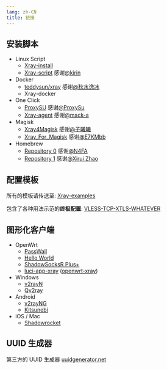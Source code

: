 ```yaml
---
lang: zh-CN
title: 链接
---
```


## 安装脚本

- Linux Script
  - [Xray-install](https://github.com/XTLS/Xray-install)
  - [Xray-script](https://github.com/kirin10000/Xray-script)  感谢[@kirin](https://github.com/kirin10000)
- Docker
  - [teddysun/xray](https://hub.docker.com/r/teddysun/xray)   感谢[@秋水逸冰](https://hub.docker.com/u/teddysun)
  - Xray-docker <Badge text="WIP"  type="warning"/>
- One Click
  - [ProxySU](https://github.com/proxysu/ProxySU)   感谢[@ProxySu](https://github.com/proxysu)
  - [Xray-agent](https://github.com/mack-a/Xray-agent)    感谢[@mack-a](https://github.com/mack-a)
- Magisk
  - [Xray4Magisk](https://github.com/CerteKim/Xray4Magisk)    感谢[@子曦曦](https://github.com/CerteKim)
  - [Xray_For_Magisk](https://github.com/E7KMbb/Xray_For_Magisk)    感谢[@E7KMbb](https://github.com/E7KMbb)
- Homebrew
  - [Repository 0](https://github.com/N4FA/homebrew-xray)   感谢[@N4FA](https://github.com/N4FA)
  - [Repository 1](https://github.com/xiruizhao/homebrew-xray)   感谢[@Xirui Zhao](https://github.com/xiruizhao)

## 配置模板

所有的模板请传送至: [Xray-examples](https://github.com/XTLS/Xray-examples) 

包含了各种用法示范的**终极配置**: [VLESS-TCP-XTLS-WHATEVER](https://github.com/XTLS/Xray-examples/tree/main/VLESS-TCP-XTLS-WHATEVER)


## 图形化客户端

- OpenWrt
  - [PassWall](https://github.com/xiaorouji/openwrt-passwall)
  - [Hello World](https://github.com/jerrykuku/luci-app-vssr)
  - [ShadowSocksR Plus+](https://github.com/fw876/helloworld)
  - [luci-app-xray](https://github.com/yichya/luci-app-xray) ([openwrt-xray](https://github.com/yichya/openwrt-xray))
- Windows
  - [v2rayN](https://github.com/2dust/v2rayN)
  - [Qv2ray](https://github.com/Qv2ray/Qv2ray)
- Android
  - [v2rayNG](https://github.com/2dust/v2rayNG)
  - [Kitsunebi](https://github.com/rurirei/Kitsunebi/tree/release_xtls)
- iOS / Mac
  - [Shadowrocket](https://apps.apple.com/app/shadowrocket/id932747118)

## UUID 生成器

第三方的 UUID 生成器 [uuidgenerator.net](https://www.uuidgenerator.net)

